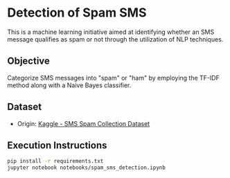 # Detection of Spam SMS

This is a machine learning initiative aimed at identifying whether an SMS message qualifies as spam or not through the utilization of NLP techniques.

## Objective
Categorize SMS messages into "spam" or "ham" by employing the TF-IDF method along with a Naive Bayes classifier.

## Dataset
- Origin: [Kaggle - SMS Spam Collection Dataset](https://www.kaggle.com/datasets/uciml/sms-spam-collection-dataset)

## Execution Instructions
```bash
pip install -r requirements.txt
jupyter notebook notebooks/spam_sms_detection.ipynb
```
